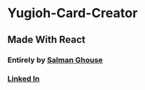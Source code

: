 # Yugioh-Card-Creator


## Made With React

### Entirely by [Salman Ghouse](salmanwebdeveloper.com)

### [Linked In](linkedin.com/in/salmanghouse)
